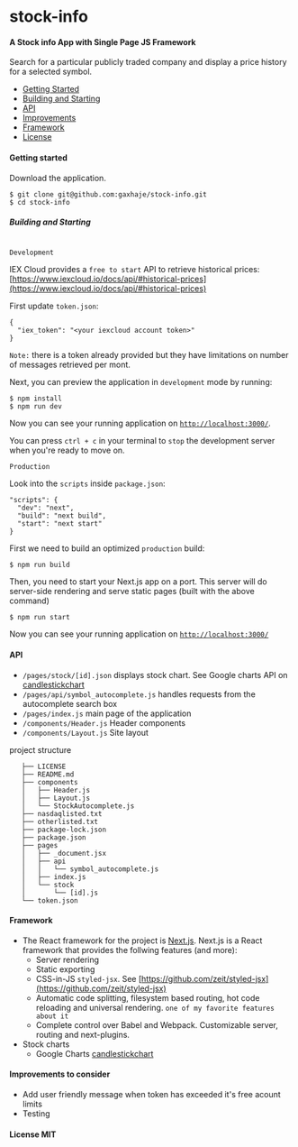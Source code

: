 # stock-info
#### A Stock info App with Single Page JS Framework

Search for a particular publicly traded company and display a price history for a selected symbol.

- [Getting Started](#getting-started)
- [Building and Starting](#building-and-starting)
- [API](#api)
- [Improvements](#improvements-to-consider)
- [Framework](#framework)
- [License](#license-mit)

#### Getting started
  Download the application.
  ```
  $ git clone git@github.com:gaxhaje/stock-info.git
  $ cd stock-info
  ```

##### Building and Starting
#
  `Development`
  
  IEX Cloud provides a `free to start` API to retrieve historical prices:  [https://www.iexcloud.io/docs/api/#historical-prices](https://www.iexcloud.io/docs/api/#historical-prices)
  
  First update `token.json`:
  ```
  {
    "iex_token": "<your iexcloud account token>"
  }
  ```
  `Note:` there is a token already provided but they have limitations on number of messages retrieved per mont.
  
  Next, you can preview the application in `development` mode by running:
  ```
  $ npm install
  $ npm run dev
  ```
  Now you can see your running application on [`http://localhost:3000/`](http://localhost:3000).
  
  You can press `ctrl + c` in your terminal to `stop` the development server when you're ready to move on.

  `Production`
  
  Look into the `scripts` inside `package.json`:
  ```
  "scripts": {
    "dev": "next",
    "build": "next build",
    "start": "next start"
  }
  ```
  
  First we need to build an optimized `production` build:
  ```
  $ npm run build
  ```
  
  Then, you need to start your Next.js app on a port. This server will do server-side rendering and serve static pages (built with the above command)
  ```
  $ npm run start
  ```
  Now you can see your running application on [`http://localhost:3000/`](http://localhost:3000)
  
  #### API
   - `/pages/stock/[id].json` displays stock chart. See Google charts API on [candlestickchart](https://developers.google.com/chart/interactive/docs/gallery/candlestickchart)
   - `/pages/api/symbol_autocomplete.js` handles requests from the autocomplete search box
   - `/pages/index.js` main page of the application
   - `/components/Header.js` Header components
   - `/components/Layout.js` Site layout
 
 project structure
 ```
    ├── LICENSE
    ├── README.md
    ├── components
    │   ├── Header.js
    │   ├── Layout.js
    │   └── StockAutocomplete.js
    ├── nasdaqlisted.txt
    ├── otherlisted.txt
    ├── package-lock.json
    ├── package.json
    ├── pages
    │   ├── _document.jsx
    │   ├── api
    │   │   └── symbol_autocomplete.js
    │   ├── index.js
    │   └── stock
    │       └── [id].js
    └── token.json
```

  #### Framework
  
  - The React framework for the project is [Next.js](nextjs.org). Next.js is a React framework that provides the follwing features (and more):
    -  Server rendering
    -  Static exporting
    -  CSS-in-JS `styled-jsx`. See [https://github.com/zeit/styled-jsx](https://github.com/zeit/styled-jsx)
    -  Automatic code splitting, filesystem based routing, hot code reloading and universal rendering. `one of my favorite features about it`
    -  Complete control over Babel and Webpack. Customizable server, routing and next-plugins.
-  Stock charts
    - Google Charts [candlestickchart](https://developers.google.com/chart/interactive/docs/gallery/candlestickchart)

  #### Improvements to consider
  - Add user friendly message when token has exceeded it's free acount limits
  - Testing
  
#### License MIT
